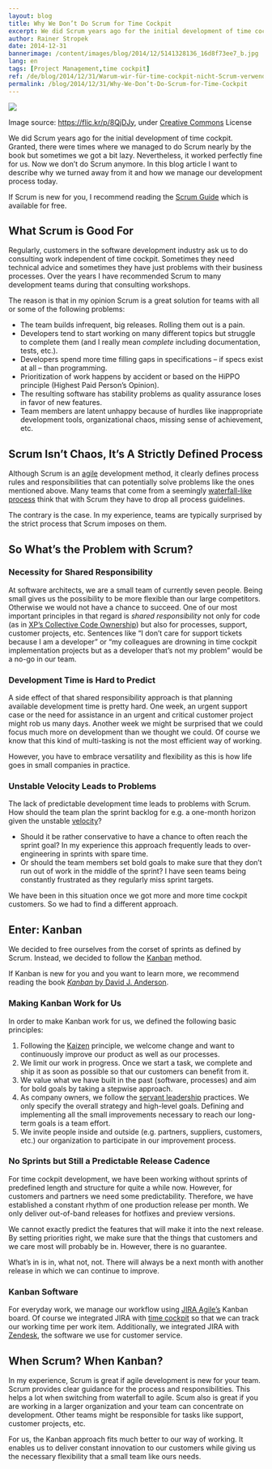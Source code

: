 ```yaml
---
layout: blog
title: Why We Don’t Do Scrum for Time Cockpit
excerpt: We did Scrum years ago for the initial development of time cockpit. Granted, there were times where we managed to do Scrum nearly by the book but sometimes we got a bit lazy. Nevertheless, it worked perfectly fine for us. Today, we don’t do Scrum anymore. In this blog article I want to describe why we turned away from it and how we manage our development process today.
author: Rainer Stropek
date: 2014-12-31
bannerimage: /content/images/blog/2014/12/5141328136_16d8f73ee7_b.jpg
lang: en
tags: [Project Management,time cockpit]
ref: /de/blog/2014/12/31/Warum-wir-für-time-cockpit-nicht-Scrum-verwenden
permalink: /blog/2014/12/31/Why-We-Don’t-Do-Scrum-for-Time-Cockpit
---
```


<p>
  <img src="{{site.baseurl}}/content/images/blog/2014/12/5141328136_16d8f73ee7_b.jpg" />
</p><p class="imageCaption">Image source: <a href="https://flic.kr/p/8QjDJy" target="_blank">https://flic.kr/p/8QjDJy</a>, under <a href="https://creativecommons.org/licenses/by/2.0/" target="_blank">Creative Commons</a> License</p><p>We did Scrum years ago for the initial development of time cockpit. Granted, there were times where we managed to do Scrum nearly by the book but sometimes we got a bit lazy. Nevertheless, it worked perfectly fine for us. Now we don’t do Scrum anymore. In this blog article I want to describe why we turned away from it and how we manage our development process today.</p><p class="showcase">If Scrum is new for you, I recommend reading the <a href="http://www.scrumguides.org/" target="_blank">Scrum Guide</a> which is available for free.</p><h2>What Scrum is Good For</h2><p>Regularly, customers in the software development industry ask us to do consulting work independent of time cockpit. Sometimes they need technical advice and sometimes they have just problems with their business processes. Over the years I have recommended Scrum to many development teams during that consulting workshops.</p><p class="showcase">The reason is that in my opinion Scrum is a great solution for teams with all or some of the following problems:</p><ul>
  <li>The team builds infrequent, big releases. Rolling them out is a pain.</li>
  <li>Developers tend to start working on many different topics but struggle to complete them (and I really mean <em>complete</em> including documentation, tests, etc.).</li>
  <li>Developers spend more time filling gaps in specifications – if specs exist at all – than programming.</li>
  <li>Prioritization of work happens by accident or based on the HiPPO principle (Highest Paid Person’s Opinion).</li>
  <li>The resulting software has stability problems as quality assurance loses in favor of new features.</li>
  <li>Team members are latent unhappy because of hurdles like inappropriate development tools, organizational chaos, missing sense of achievement, etc.</li>
</ul><h2>Scrum Isn’t Chaos, It’s A Strictly Defined Process</h2><p>Although Scrum is an <a href="http://agilemanifesto.org/iso/en/" target="_blank">agile</a> development method, it clearly defines process rules and responsibilities that can potentially solve problems like the ones mentioned above. Many teams that come from a seemingly <a href="http://en.wikipedia.org/wiki/Waterfall_model" target="_blank">waterfall-like process</a> think that with Scrum they have to drop all process guidelines.</p><p class="showcase">The contrary is the case. In my experience, teams are typically surprised by the strict process that Scrum imposes on them.</p><h2>So What’s the Problem with Scrum?</h2><h3>Necessity for Shared Responsibility</h3><p>At software architects, we are a small team of currently seven people. Being small gives us the possibility to be more flexible than our large competitors. Otherwise we would not have a chance to succeed. One of our most important principles in that regard is <em>shared responsibility</em> not only for code (as in <a href="http://en.wikipedia.org/wiki/Extreme_programming_practices#Collective_code_ownership" target="_blank">XP’s Collective Code Ownership</a>) but also for processes, support, customer projects, etc. Sentences like “I don’t care for support tickets because I am a developer” or “my colleagues are drowning in time cockpit implementation projects but as a developer that’s not my problem” would be a no-go in our team.</p><h3>Development Time is Hard to Predict</h3><p>A side effect of that shared responsibility approach is that planning available development time is pretty hard. One week, an urgent support case or the need for assistance in an urgent and critical customer project might rob us many days. Another week we might be surprised that we could focus much more on development than we thought we could. Of course we know that this kind of multi-tasking is not the most efficient way of working.</p><p class="showcase">However, you have to embrace versatility and flexibility as this is how life goes in small companies in practice.</p><h3>Unstable Velocity Leads to Problems</h3><p>The lack of predictable development time leads to problems with Scrum. How should the team plan the sprint backlog for e.g. a one-month horizon given the unstable <a href="http://en.wikipedia.org/wiki/Velocity_(software_development)" target="_blank">velocity</a>?</p><ul>
  <li>Should it be rather conservative to have a chance to often reach the sprint goal? In my experience this approach frequently leads to over-engineering in sprints with spare time.</li>
  <li>Or should the team members set bold goals to make sure that they don’t run out of work in the middle of the sprint? I have seen teams being constantly frustrated as they regularly miss sprint targets.</li>
</ul><p>We have been in this situation once we got more and more time cockpit customers. So we had to find a different approach.</p><h2>Enter: Kanban</h2><p>We decided to free ourselves from the corset of sprints as defined by Scrum. Instead, we decided to follow the <a href="http://en.wikipedia.org/wiki/Kanban_(development)" target="_blank">Kanban</a> method.</p><p class="showcase">If Kanban is new for you and you want to learn more, we recommend reading the book <a href="http://www.amazon.de/gp/product/B0057H2M70/ref=as_li_tl?ie=UTF8&amp;camp=1638&amp;creative=19454&amp;creativeASIN=B0057H2M70&amp;linkCode=as2&amp;tag=timecockpit-21&amp;linkId=LHQGPITU4ZI4PZ72" target="_blank"><em>Kanban</em> by David J. Anderson</a>.</p><h3>Making Kanban Work for Us</h3><p>In order to make Kanban work for us, we defined the following basic principles:</p><ol>
  <li>Following the <a href="http://en.wikipedia.org/wiki/Kaizen" target="_blank">Kaizen</a> principle, we welcome change and want to continuously improve our product as well as our processes.</li>
  <li>We limit our work in progress. Once we start a task, we complete and ship it as soon as possible so that our customers can benefit from it.</li>
  <li>We value what we have built in the past (software, processes) and aim for bold goals by taking a stepwise approach.</li>
  <li>As company owners, we follow the <a href="http://en.wikipedia.org/wiki/Servant_leadership" target="_blank">servant leadership</a> practices. We only specify the overall strategy and high-level goals. Defining and implementing all the small improvements necessary to reach our long-term goals is a team effort.</li>
  <li>We invite people inside and outside (e.g. partners, suppliers, customers, etc.) our organization to participate in our improvement process.</li>
</ol><h3>No Sprints but Still a Predictable Release Cadence</h3><p>For time cockpit development, we have been working without sprints of predefined length and structure for quite a while now. However, for customers and partners we need some predictability. Therefore, we have established a constant rhythm of one production release per month. We only deliver out-of-band releases for hotfixes and preview versions.</p><p>We cannot exactly predict the features that will make it into the next release. By setting priorities right, we make sure that the things that customers and we care most will probably be in. However, there is no guarantee.</p><p class="showcase">What’s in is in, what not, not. There will always be a next month with another release in which we can continue to improve.</p><h3>Kanban Software</h3><p>For everyday work, we manage our workflow using <a href="https://www.atlassian.com/software/jira/agile" target="_blank">JIRA Agile’s</a> Kanban board. Of course we integrated JIRA with <a href="http://www.timecockpit.com/" target="_blank">time cockpit</a> so that we can track our working time per work item. Additionally, we integrated JIRA with <a href="https://www.zendesk.com/" target="_blank">Zendesk</a>, the software we use for customer service.</p><h2>When Scrum? When Kanban?</h2><p>In my experience, Scrum is great if agile development is new for your team. Scrum provides clear guidance for the process and responsibilities. This helps a lot when switching from waterfall to agile. Scum also is great if you are working in a larger organization and your team can concentrate on development. Other teams might be responsible for tasks like support, customer projects, etc.</p><p>For us, the Kanban approach fits much better to our way of working. It enables us to deliver constant innovation to our customers while giving us the necessary flexibility that a small team like ours needs.</p>